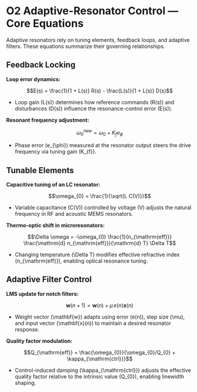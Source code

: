# O2 Adaptive-Resonator Control — Core Equations

Adaptive resonators rely on tuning elements, feedback loops, and adaptive filters. These equations summarize their governing relationships.

## Feedback Locking
**Loop error dynamics:**

$$E(s) = \frac{1}{1 + L(s)} R(s) - \frac{L(s)}{1 + L(s)} D(s)$$

- Loop gain \(L(s)\) determines how reference commands \(R(s)\) and disturbances \(D(s)\) influence the resonance-control error \(E(s)\).

**Resonant frequency adjustment:**

$$\omega_{0}^{\mathrm{new}} = \omega_{0} + K_{f} e_{\phi}$$

- Phase error \(e_{\phi}\) measured at the resonator output steers the drive frequency via tuning gain \(K_{f}\).

## Tunable Elements
**Capacitive tuning of an LC resonator:**

$$\omega_{0} = \frac{1}{\sqrt{L C(V)}}$$

- Variable capacitance \(C(V)\) controlled by voltage \(V\) adjusts the natural frequency in RF and acoustic MEMS resonators.

**Thermo-optic shift in microresonators:**

$$\Delta \omega = -\omega_{0} \frac{1}{n_{\mathrm{eff}}} \frac{\mathrm{d} n_{\mathrm{eff}}}{\mathrm{d} T} \Delta T$$

- Changing temperature \(\Delta T\) modifies effective refractive index \(n_{\mathrm{eff}}\), enabling optical resonance tuning.

## Adaptive Filter Control
**LMS update for notch filters:**

$$\mathbf{w}(n+1) = \mathbf{w}(n) + \mu \, e(n) \mathbf{x}(n)$$

- Weight vector \(\mathbf{w}\) adapts using error \(e(n)\), step size \(\mu\), and input vector \(\mathbf{x}(n)\) to maintain a desired resonator response.

**Quality factor modulation:**

$$Q_{\mathrm{eff}} = \frac{\omega_{0}}{\omega_{0}/Q_{0} + \kappa_{\mathrm{ctrl}}}$$

- Control-induced damping \(\kappa_{\mathrm{ctrl}}\) adjusts the effective quality factor relative to the intrinsic value \(Q_{0}\), enabling linewidth shaping.
